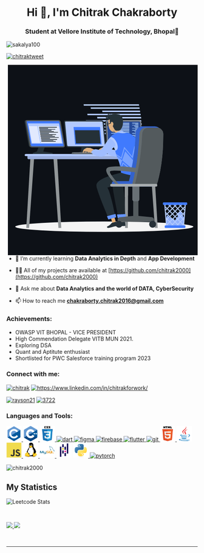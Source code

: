 <h1 align="center">Hi 👋, I'm Chitrak Chakraborty</h1>
<h3 align="center">Student at Vellore Institute of Technology, Bhopal🌟</h3>

<p align="left"> <img src="https://komarev.com/ghpvc/?username= chitrak2000&label=Profile%20views&color=0e75b6&style=flat" alt="sakalya100" /> </p>

<p align="left"> <a href="https://twitter.com/chitrak2016" target="blank"><img src="https://img.shields.io/twitter/follow/Chitrak?logo=twitter&style=for-the-badge" alt="chitraktweet" /></a> </p>


<p><img align="right" src="https://github.com/sakalya100/mlh-init/blob/master/animation_500_kxa883sd.gif" alt="chitrak2000" /></p>


- 🌱 I’m currently learning **Data Analytics in Depth** and **App Development**

- 👨‍💻 All of my projects are available at [https://github.com/chitrak2000](https://github.com/chitrak2000)

- 💬 Ask me about **Data Analytics and the world of DATA, CyberSecurity**

- 📫 How to reach me **chakraborty.chitrak2016@gmail.com**


<h3 align="left">Achievements:</h3>

- OWASP VIT BHOPAL - VICE PRESIDENT
- High Commendation Delegate VITB MUN 2021.
- Exploring DSA
- Quant and Aptitute enthusiast
- Shortlisted for PWC Salesforce training program 2023


<h3 align="left">Connect with me:</h3>
<p align="left">
<a href="https://twitter.com/chitrak2016" target="blank"><img align="center" src="https://raw.githubusercontent.com/rahuldkjain/github-profile-readme-generator/master/src/images/icons/Social/twitter.svg" alt="chitrak" height="30" width="40" /></a>
<a href="https://www.linkedin.com/in/chitrakforwork/" target="blank"><img align="center" src="https://raw.githubusercontent.com/rahuldkjain/github-profile-readme-generator/master/src/images/icons/Social/linked-in-alt.svg" alt="https://www.linkedin.com/in/chitrakforwork/" height="30" width="40" /></a>

<a href="https://leetcode.com/riochaks/" target="blank"><img align="center" src="https://raw.githubusercontent.com/rahuldkjain/github-profile-readme-generator/master/src/images/icons/Social/leet-code.svg" alt="rayson21" height="30" width="40" /></a>
<a href="https://discord.gg/8933" target="blank"><img align="center" src="https://raw.githubusercontent.com/rahuldkjain/github-profile-readme-generator/master/src/images/icons/Social/discord.svg" alt="3722" height="30" width="40" /></a>
</p>

<h3 align="left">Languages and Tools:</h3>
<p align="left">  <a href="https://www.cprogramming.com/" target="_blank" rel="noreferrer"> <img src="https://raw.githubusercontent.com/devicons/devicon/master/icons/c/c-original.svg" alt="c" width="40" height="40"/> </a> <a href="https://www.w3schools.com/cpp/" target="_blank" rel="noreferrer"> <img src="https://raw.githubusercontent.com/devicons/devicon/master/icons/cplusplus/cplusplus-original.svg" alt="cplusplus" width="40" height="40"/> </a> <a href="https://www.w3schools.com/css/" target="_blank" rel="noreferrer"> <img src="https://raw.githubusercontent.com/devicons/devicon/master/icons/css3/css3-original-wordmark.svg" alt="css3" width="40" height="40"/> </a> <a href="https://dart.dev" target="_blank" rel="noreferrer"> <img src="https://www.vectorlogo.zone/logos/dartlang/dartlang-icon.svg" alt="dart" width="40" height="40"/> </a> <a href="https://www.figma.com/" target="_blank" rel="noreferrer"> <img src="https://www.vectorlogo.zone/logos/figma/figma-icon.svg" alt="figma" width="40" height="40"/> </a> <a href="https://firebase.google.com/" target="_blank" rel="noreferrer"> <img src="https://www.vectorlogo.zone/logos/firebase/firebase-icon.svg" alt="firebase" width="40" height="40"/> </a> <a href="https://flutter.dev" target="_blank" rel="noreferrer"> <img src="https://www.vectorlogo.zone/logos/flutterio/flutterio-icon.svg" alt="flutter" width="40" height="40"/> </a>  <a href="https://git-scm.com/" target="_blank" rel="noreferrer"> <img src="https://www.vectorlogo.zone/logos/git-scm/git-scm-icon.svg" alt="git" width="40" height="40"/> </a> <a href="https://www.w3.org/html/" target="_blank" rel="noreferrer"> <img src="https://raw.githubusercontent.com/devicons/devicon/master/icons/html5/html5-original-wordmark.svg" alt="html5" width="40" height="40"/> </a> <a href="https://www.java.com" target="_blank" rel="noreferrer"> <img src="https://raw.githubusercontent.com/devicons/devicon/master/icons/java/java-original.svg" alt="java" width="40" height="40"/> </a> <a href="https://developer.mozilla.org/en-US/docs/Web/JavaScript" target="_blank" rel="noreferrer"> <img src="https://raw.githubusercontent.com/devicons/devicon/master/icons/javascript/javascript-original.svg" alt="javascript" width="40" height="40"/> </a> <a href="https://kotlinlang.org" target="_blank" rel="noreferrer">  <img src="https://raw.githubusercontent.com/devicons/devicon/master/icons/linux/linux-original.svg" alt="linux" width="40" height="40"/> </a> <a href="https://www.mysql.com/" target="_blank" rel="noreferrer"> <img src="https://raw.githubusercontent.com/devicons/devicon/master/icons/mysql/mysql-original-wordmark.svg" alt="mysql" width="40" height="40"/> </a> <img src="https://raw.githubusercontent.com/devicons/devicon/2ae2a900d2f041da66e950e4d48052658d850630/icons/pandas/pandas-original.svg" alt="pandas" width="40" height="40"/> </a> <a href="https://www.python.org" target="_blank" rel="noreferrer"> <img src="https://raw.githubusercontent.com/devicons/devicon/master/icons/python/python-original.svg" alt="python" width="40" height="40"/> </a> <a href="https://pytorch.org/" target="_blank" rel="noreferrer"> <img src="https://www.vectorlogo.zone/logos/pytorch/pytorch-icon.svg" alt="pytorch" width="40" height="40"/> </a> </p>

<p><img align="center" src="https://github-readme-stats.vercel.app/api/top-langs?username=chitrak2000&show_icons=true&locale=en&layout=compact" alt="chitrak2000" /></p>


## My Statistics

![Leetcode Stats](https://leetcode.card.workers.dev/?username=riochaks&theme=forest&font=Georgia)

<br/>
<p align="left">
  <a href="https://sakalyamitra.me/">
  <img width="49.5%" src="https://github-readme-stats.vercel.app/api?username=chitrak2000&show_icons=true&theme=gruvbox&hide_border=true&&include_all_commits=true" />
    <img width="49.5%" src="https://github-readme-streak-stats.herokuapp.com/?user=sakalya100&theme=gruvbox&hide_border=true" />
  </a>
</p>
<br>


------

